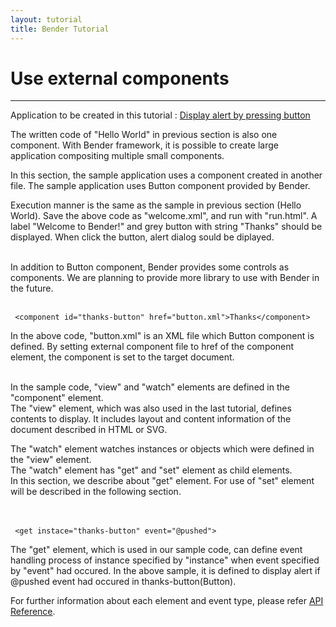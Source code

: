 ```yaml
---
layout: tutorial
title: Bender Tutorial 
---
```

# Use external components

-----
Application to be created in this tutorial : [Display alert by pressing button](../../run.html?href=docs/tutorial/welcome.xml)

The written code of "Hello World" in previous section is also one component. 
With Bender framework, it is possible to create large application compositing multiple small components.

In this section, the sample application uses a component created in another file.
The sample application uses Button component provided by Bender.


<blockquote class="code">
</blockquote>
<script src="../../flexo.js">
</script>
<script>
flexo.ez_xhr("welcome.xml", { responseType: "text" }, function (req) {
  document.querySelector("blockquote").appendChild(flexo.$pre(req.response));
});
</script>


Execution manner is the same as the sample in previous section (Hello World).
Save the above code as "welcome.xml", and run with "run.html".
A label "Welcome to Bender!" and grey button with string "Thanks" should be displayed.
When click the button, alert dialog sould be diplayed.
<br>
<br>

In addition to Button component, Bender provides some controls as components.
We are planning to provide more library to use with Bender in the future.
<br>
<br>

     <component id="thanks-button" href="button.xml">Thanks</component>

In the above code, "button.xml" is an XML file which Button component is defined.
By setting external component file to href of the component element, the component is set to the target document.
<br>
<br>

In the sample code, "view" and "watch" elements are defined in the "component" element.  
The "view" element, which was also used in the last tutorial, defines contents to display. It includes layout and content information of the document described in HTML or SVG.

The "watch" element watches instances or objects which were defined in the "view" element.  
The "watch" element has "get" and "set" element as child elements.  
In this section, we describe about "get" element. For use of "set" element will be described in the following section.  
<br>
<br>

     <get instace="thanks-button" event="@pushed">

The "get" element, which is used in our sample code, can define event handling process of instance specified by "instance" when event specified by "event" had occured.
In the above sample, it is defined to display alert if @pushed event had occured in thanks-button(Button).

For further information about each element and event type, please refer <a href="../reference/reference.html">API Reference</a>. 



